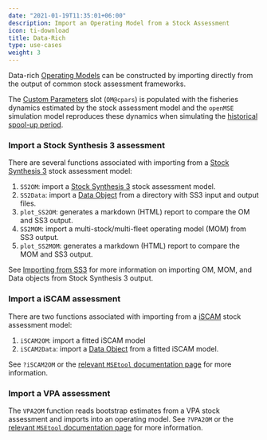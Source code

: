 ```yaml
---
date: "2021-01-19T11:35:01+06:00"
description: Import an Operating Model from a Stock Assessment
icon: ti-download
title: Data-Rich
type: use-cases
weight: 3
---
```


Data-rich [Operating Models](/object-operating-model/) can be constructed by importing directly from the output of common stock assessment frameworks.

The [Custom Parameters](/features-custom-parameters/) slot (`OM@cpars`) is populated with the fisheries dynamics estimated by the stock assessment model and the `openMSE` simulation model reproduces these dynamics when simulating the [historical spool-up period](/tutorial-simulation-dynamics/spool-up/).

### Import a Stock Synthesis 3 assessment

There are several functions associated with importing from a [Stock Synthesis 3](https://vlab.noaa.gov/web/stock-synthesis) stock assessment model:

1. `SS2OM`: import a [Stock Synthesis 3](https://vlab.noaa.gov/web/stock-synthesis) stock assessment model.
1. `SS2Data`: import a [Data Object](/object-data) from a directory with SS3 input and output files.
1. `plot_SS2OM`: generates a markdown (HTML) report to compare the OM and SS3 output. 
1. `SS2MOM`: import a multi-stock/multi-fleet operating model (MOM) from SS3 output. 
1. `plot_SS2MOM`: generates a markdown (HTML) report to compare the MOM and SS3 output. 

See  [Importing from SS3](/features-importing-ss3/) for more information on importing OM, MOM, and Data objects from Stock Synthesis 3 output. 


### Import a iSCAM assessment
There are two functions associated with importing from a [iSCAM](https://github.com/smartell/iSCAM) stock assessment model:

1. `iSCAM2OM`: import a fitted iSCAM model
1. `iSCAM2Data`: import a [Data Object](/object-data) from a fitted iSCAM model.

See `?iSCAM2OM` or the [relevant `MSEtool` documentation page](https://msetool.openmse.com/reference/iSCAM2OM.html) for more information. 

### Import a VPA assessment
The `VPA2OM` function reads bootstrap estimates from a VPA stock assessment and imports into an operating model. See `?VPA2OM` or the [relevant `MSEtool` documentation page](https://msetool.openmse.com/reference/VPA2OM.html) for more information. 
